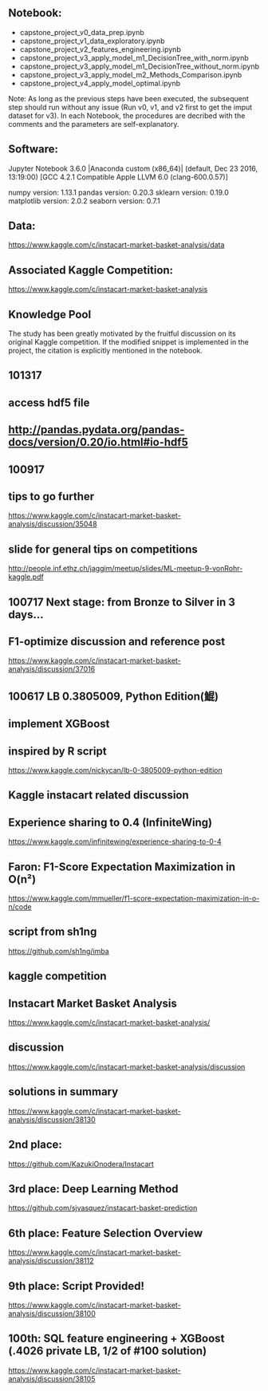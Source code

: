 ## Notebook:
- capstone_project_v0_data_prep.ipynb  
- capstone_project_v1_data_exploratory.ipynb
- capstone_project_v2_features_engineering.ipynb
- capstone_project_v3_apply_model_m1_DecisionTree_with_norm.ipynb
- capstone_project_v3_apply_model_m1_DecisionTree_without_norm.ipynb
- capstone_project_v3_apply_model_m2_Methods_Comparison.ipynb  
- capstone_project_v4_apply_model_optimal.ipynb

Note: As long as the previous steps have been executed, the subsequent step should run without any issue (Run v0, v1, and v2 first to get the imput dataset for v3). In each Notebook, the procedures are decribed with the comments and the parameters are self-explanatory.

## Software:
Jupyter Notebook
3.6.0 |Anaconda custom (x86_64)| (default, Dec 23 2016, 13:19:00) 
[GCC 4.2.1 Compatible Apple LLVM 6.0 (clang-600.0.57)]

numpy version: 1.13.1
pandas version: 0.20.3
sklearn version: 0.19.0
matplotlib version: 2.0.2
seaborn version: 0.7.1

## Data:
https://www.kaggle.com/c/instacart-market-basket-analysis/data

## Associated Kaggle Competition:
https://www.kaggle.com/c/instacart-market-basket-analysis

## Knowledge Pool
The study has been greatly motivated by the fruitful discussion on its original Kaggle competition. If the modified snippet is implemented in the project, the citation is explicitly mentioned in the notebook.

## 101317
## access hdf5 file
## http://pandas.pydata.org/pandas-docs/version/0.20/io.html#io-hdf5

## 100917
## tips to go further
https://www.kaggle.com/c/instacart-market-basket-analysis/discussion/35048
## slide for general tips on competitions
http://people.inf.ethz.ch/jaggim/meetup/slides/ML-meetup-9-vonRohr-kaggle.pdf

## 100717 Next stage: from Bronze to Silver in 3 days...
## F1-optimize discussion and reference post
https://www.kaggle.com/c/instacart-market-basket-analysis/discussion/37016

## 100617 LB 0.3805009, Python Edition(鯤)
## implement XGBoost 
## inspired by R script
https://www.kaggle.com/nickycan/lb-0-3805009-python-edition

## Kaggle instacart related discussion ##

## Experience sharing to 0.4 (InfiniteWing)
https://www.kaggle.com/infinitewing/experience-sharing-to-0-4

## Faron: F1-Score Expectation Maximization in O(n²) 
https://www.kaggle.com/mmueller/f1-score-expectation-maximization-in-o-n/code

## script from sh1ng
https://github.com/sh1ng/imba

## kaggle competition
## Instacart Market Basket Analysis
https://www.kaggle.com/c/instacart-market-basket-analysis/
## discussion
https://www.kaggle.com/c/instacart-market-basket-analysis/discussion
## solutions in summary
https://www.kaggle.com/c/instacart-market-basket-analysis/discussion/38130
## 2nd place:
https://github.com/KazukiOnodera/Instacart
## 3rd place: Deep Learning Method
https://github.com/sjvasquez/instacart-basket-prediction
## 6th place: Feature Selection Overview
https://www.kaggle.com/c/instacart-market-basket-analysis/discussion/38112
## 9th place: Script Provided!
https://www.kaggle.com/c/instacart-market-basket-analysis/discussion/38100
## 100th: SQL feature engineering + XGBoost (.4026 private LB, 1/2 of #100 solution)
https://www.kaggle.com/c/instacart-market-basket-analysis/discussion/38105